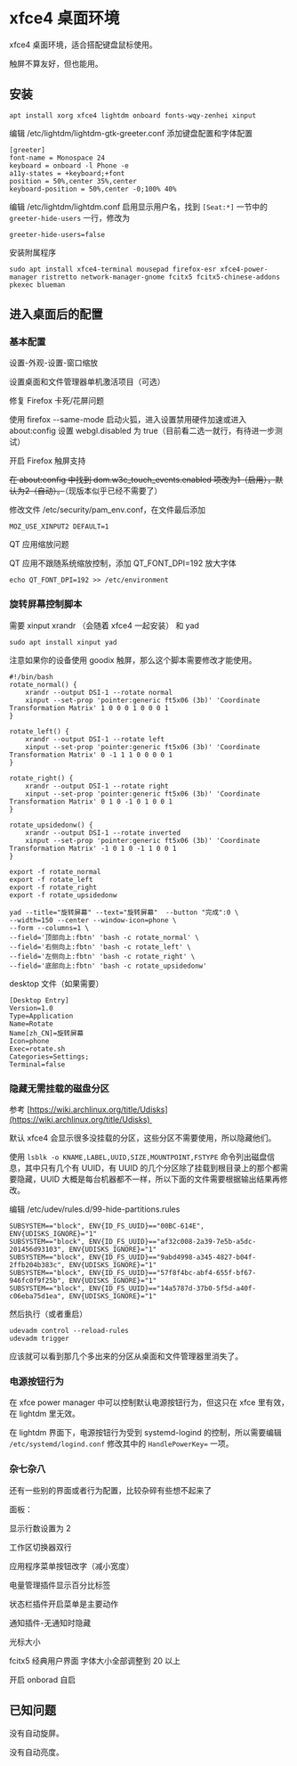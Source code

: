 # xfce4 桌面环境

xfce4 桌面环境，适合搭配键盘鼠标使用。

触屏不算友好，但也能用。

## 安装

```
apt install xorg xfce4 lightdm onboard fonts-wqy-zenhei xinput
```

编辑 /etc/lightdm/lightdm-gtk-greeter.conf 添加键盘配置和字体配置

```
[greeter]
font-name = Monospace 24
keyboard = onboard -l Phone -e
a11y-states = +keyboard;+font
position = 50%,center 35%,center
keyboard-position = 50%,center -0;100% 40%
```

编辑 /etc/lightdm/lightdm.conf 启用显示用户名，找到 `[Seat:*]` 一节中的 `greeter-hide-users` 一行，修改为

```
greeter-hide-users=false
```

安装附属程序

```
sudo apt install xfce4-terminal mousepad firefox-esr xfce4-power-manager ristretto network-manager-gnome fcitx5 fcitx5-chinese-addons pkexec blueman
```

## 进入桌面后的配置

### 基本配置

设置-外观-设置-窗口缩放

设置桌面和文件管理器单机激活项目（可选）

修复 Firefox 卡死/花屏问题

使用 firefox --same-mode 启动火狐，进入设置禁用硬件加速或进入 about:config 设置 webgl.disabled 为 true（目前看二选一就行，有待进一步测试）

开启 Firefox 触屏支持

~~在 about:config 中找到 dom.w3c_touch_events.enabled 项改为1（启用），默认为2（自动）。~~（现版本似乎已经不需要了）

修改文件 /etc/security/pam_env.conf，在文件最后添加

```
MOZ_USE_XINPUT2 DEFAULT=1
```

QT 应用缩放问题

QT 应用不跟随系统缩放控制，添加 QT\_FONT\_DPI=192 放大字体

```
echo QT_FONT_DPI=192 >> /etc/environment
```

### 旋转屏幕控制脚本

需要 xinput xrandr （会随着 xfce4 一起安装） 和 yad

```
sudo apt install xinput yad
```

注意如果你的设备使用 goodix 触屏，那么这个脚本需要修改才能使用。

```
#!/bin/bash
rotate_normal() {
	xrandr --output DSI-1 --rotate normal
	xinput --set-prop 'pointer:generic ft5x06 (3b)' 'Coordinate Transformation Matrix' 1 0 0 0 1 0 0 0 1
}

rotate_left() {
	xrandr --output DSI-1 --rotate left
	xinput --set-prop 'pointer:generic ft5x06 (3b)' 'Coordinate Transformation Matrix' 0 -1 1 1 0 0 0 0 1
}

rotate_right() {
	xrandr --output DSI-1 --rotate right
	xinput --set-prop 'pointer:generic ft5x06 (3b)' 'Coordinate Transformation Matrix' 0 1 0 -1 0 1 0 0 1
}

rotate_upsidedonw() {
	xrandr --output DSI-1 --rotate inverted
	xinput --set-prop 'pointer:generic ft5x06 (3b)' 'Coordinate Transformation Matrix' -1 0 1 0 -1 1 0 0 1
}

export -f rotate_normal
export -f rotate_left
export -f rotate_right
export -f rotate_upsidedonw

yad --title="旋转屏幕" --text="旋转屏幕"  --button "完成":0 \
--width=150 --center --window-icon=phone \
--form --columns=1 \
--field='顶部向上:fbtn' 'bash -c rotate_normal' \
--field='右侧向上:fbtn' 'bash -c rotate_left' \
--field='左侧向上:fbtn' 'bash -c rotate_right' \
--field='底部向上:fbtn' 'bash -c rotate_upsidedonw'
```

desktop 文件（如果需要）

```
[Desktop Entry]
Version=1.0
Type=Application
Name=Rotate
Name[zh_CN]=旋转屏幕
Icon=phone
Exec=rotate.sh
Categories=Settings;
Terminal=false
```

### 隐藏无需挂载的磁盘分区

参考 [https://wiki.archlinux.org/title/Udisks](https://wiki.archlinux.org/title/Udisks) 

默认 xfce4 会显示很多没挂载的分区，这些分区不需要使用，所以隐藏他们。

使用 `lsblk -o KNAME,LABEL,UUID,SIZE,MOUNTPOINT,FSTYPE` 命令列出磁盘信息，其中只有几个有 UUID，有 UUID 的几个分区除了挂载到根目录上的那个都需要隐藏，UUID 大概是每台机器都不一样，所以下面的文件需要根据输出结果再修改。

编辑 /etc/udev/rules.d/99-hide-partitions.rules

```
SUBSYSTEM=="block", ENV{ID_FS_UUID}=="00BC-614E", ENV{UDISKS_IGNORE}="1"
SUBSYSTEM=="block", ENV{ID_FS_UUID}=="af32c008-2a39-7e5b-a5dc-201456d93103", ENV{UDISKS_IGNORE}="1"
SUBSYSTEM=="block", ENV{ID_FS_UUID}=="9abd4998-a345-4827-b04f-2ffb204b383c", ENV{UDISKS_IGNORE}="1"
SUBSYSTEM=="block", ENV{ID_FS_UUID}=="57f8f4bc-abf4-655f-bf67-946fc0f9f25b", ENV{UDISKS_IGNORE}="1"
SUBSYSTEM=="block", ENV{ID_FS_UUID}=="14a5787d-37b0-5f5d-a40f-c06eba75d1ea", ENV{UDISKS_IGNORE}="1"
```

然后执行（或者重启）

```
udevadm control --reload-rules
udevadm trigger
```

应该就可以看到那几个多出来的分区从桌面和文件管理器里消失了。

### 电源按钮行为

在 xfce power manager 中可以控制默认电源按钮行为，但这只在 xfce 里有效，在 lightdm 里无效。

在 lightdm 界面下，电源按钮行为受到 systemd-logind 的控制，所以需要编辑 `/etc/systemd/logind.conf` 修改其中的 `HandlePowerKey=` 一项。

### 杂七杂八

还有一些别的界面或者行为配置，比较杂碎有些想不起来了

面板：

显示行数设置为 2

工作区切换器双行

应用程序菜单按钮改字（减小宽度）

电量管理插件显示百分比标签

状态栏插件开启菜单是主要动作

通知插件-无通知时隐藏

光标大小

fcitx5 经典用户界面 字体大小全部调整到 20 以上

开启 onborad 自启

## 已知问题

没有自动旋屏。

没有自动亮度。
